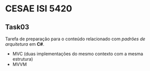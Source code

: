 # CESAE ISI 5420 
 
## Task03 
 
Tarefa de preparação para o conteúdo relacionado com *padrões de arquitetura* em **C#**. 

- MVC (duas implementações do mesmo contexto com a mesma estrutura)
- MVVM  
  